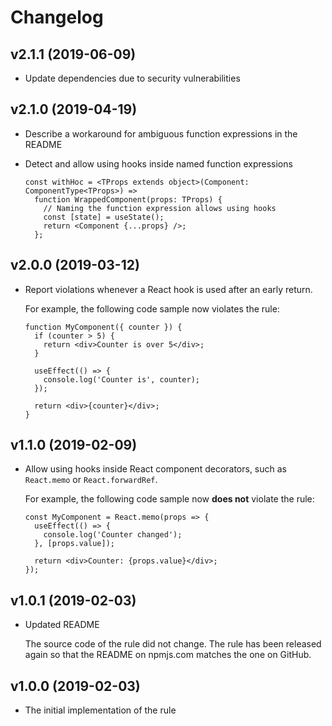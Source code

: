 # Changelog

## v2.1.1 (2019-06-09)

- Update dependencies due to security vulnerabilities

## v2.1.0 (2019-04-19)

- Describe a workaround for ambiguous function expressions in the README
- Detect and allow using hooks inside named function expressions

  ```tsx
  const withHoc = <TProps extends object>(Component: ComponentType<TProps>) =>
    function WrappedComponent(props: TProps) {
      // Naming the function expression allows using hooks
      const [state] = useState();
      return <Component {...props} />;
    };
  ```

## v2.0.0 (2019-03-12)

- Report violations whenever a React hook is used after an early return.

  For example, the following code sample now violates the rule:

  ```tsx
  function MyComponent({ counter }) {
    if (counter > 5) {
      return <div>Counter is over 5</div>;
    }

    useEffect(() => {
      console.log('Counter is', counter);
    });

    return <div>{counter}</div>;
  }
  ```

## v1.1.0 (2019-02-09)

- Allow using hooks inside React component decorators, such as `React.memo` or `React.forwardRef`.

  For example, the following code sample now **does not** violate the rule:

  ```tsx
  const MyComponent = React.memo(props => {
    useEffect(() => {
      console.log('Counter changed');
    }, [props.value]);

    return <div>Counter: {props.value}</div>;
  });
  ```

## v1.0.1 (2019-02-03)

- Updated README

  The source code of the rule did not change. The rule has been released again so that the README on
  npmjs.com matches the one on GitHub.

## v1.0.0 (2019-02-03)

- The initial implementation of the rule
